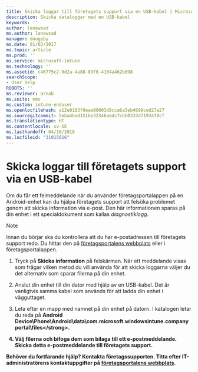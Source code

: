 ```yaml
---
title: Skicka loggar till företagets support via en USB-kabel | Microsoft Docs
description: Skicka dataloggar med en USB-kabel
keywords: ''
author: lenewsad
ms.author: lanewsad
manager: dougeby
ms.date: 01/03/2017
ms.topic: article
ms.prod: ''
ms.service: microsoft-intune
ms.technology: ''
ms.assetid: c46775c2-9d2a-4a88-89f0-4104a462b898
searchScope:
- User help
ROBOTS: ''
ms.reviewer: arnab
ms.suite: ems
ms.custom: intune-enduser
ms.openlocfilehash: a12e0103f9eae08003d8cca6a5eb4699ced27a27
ms.sourcegitcommit: 5eba4bad151be32346aedc7cbb0333d71934f8cf
ms.translationtype: HT
ms.contentlocale: sv-SE
ms.lasthandoff: 04/16/2018
ms.locfileid: "31015616"
---
```

# <a name="send-logs-to-your-company-support-using-a-usb-cable"></a>Skicka loggar till företagets support via en USB-kabel

Om du får ett felmeddelande när du använder företagsportalappen på en Android-enhet kan du hjälpa företagets support att felsöka problemet genom att skicka information via e-post. Den här informationen sparas på din enhet i ett specialdokument som kallas _diagnostiklogg_.

> [!Note]
> Innan du börjar ska du kontrollera att du har e-postadressen till företagets support redo. Du hittar den på [företagsportalens webbplats](https://portal.manage.microsoft.com#HelpDeskDialog) eller i företagsportalappen.

1. Tryck på **Skicka information** på felskärmen. När ett meddelande visas som frågar vilken metod du vill använda för att skicka loggarna väljer du det alternativ som sparar filerna på din enhet.

2. Anslut din enhet till din dator med hjälp av en USB-kabel. Det är vanligtvis samma kabel som används för att ladda din enhet i vägguttaget.

3. Leta efter en mapp med namnet på din enhet på datorn. I katalogen letar du reda på <strong>Android Device\Phone\Android\data\com.microsoft.windowsintune.companyportal\files\</strong>.

4. Välj filerna och bifoga dem som bilaga till ett e-postmeddelande. Skicka detta e-postmeddelande till företagets support.

Behöver du fortfarande hjälp? Kontakta företagssupporten. Titta efter IT-administratörens kontaktuppgifter på [företagsportalens webbplats](https://portal.manage.microsoft.com#HelpDeskDialog).
